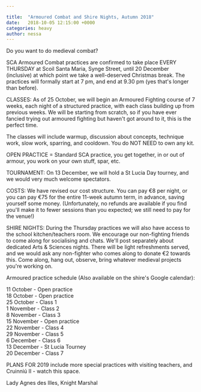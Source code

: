 ```yaml
---

title:  "Armoured Combat and Shire Nights, Autumn 2018"
date:   2018-10-05 12:15:00 +0000
categories: heavy
author: nessa
---
```

Do you want to do medieval combat?

SCA Armoured Combat practices are confirmed to take place EVERY THURSDAY at Scoil Santa Maria, Synge Street, until 20 December (inclusive) at which point we take a well-deserved Christmas break. The practices will formally start at 7 pm, and end at 9.30 pm (yes that's longer than before).

CLASSES: As of 25 October, we will begin an Armoured Fighting course of 7 weeks, each night of a structured practice, with each class building up from previous weeks. We will be starting from scratch, so if you have ever fancied trying out armoured fighting but haven't got around to it, this is the perfect time.

The classes will include warmup, discussion about concepts, technique work, slow work, sparring, and cooldown. You do NOT NEED to own any kit.

OPEN PRACTICE = Standard SCA practice, you get together, in or out of armour, you work on your own stuff, spar, etc.

TOURNAMENT: On 13 December, we will hold a St Lucia Day tourney, and we would very much welcome spectators.

COSTS: We have revised our cost structure. You can pay €8 per night, or you can pay €75 for the entire 11-week autumn term, in advance, saving yourself some money. (Unfortunately, no refunds are available if you find you'll make it to fewer sessions than you expected; we still need to pay for the venue!)

SHIRE NIGHTS: During the Thursday practices we will also have access to the school kitchen/teachers room. We encourage our non-fighting friends to come along for socialising and chats. We'll post separately about dedicated Arts & Sciences nights. There will be light refreshments served, and we would ask any non-fighter who comes along to donate €2 towards this. Come along, hang out, observe, bring whatever medieval projects you're working on.

Armoured practice schedule (Also available on the shire's Google calendar):

11 October - Open practice  
18 October - Open practice  
25 October - Class 1  
1 November - Class 2  
8 November - Class 3  
15 November - Open practice  
22 November - Class 4  
29 November - Class 5  
6 December - Class 6  
13 December - St Lucia Tourney  
20 December - Class 7

PLANS FOR 2019 include more special practices with visiting teachers, and Cruinniú II - watch this space.

Lady Agnes des Illes, Knight Marshal